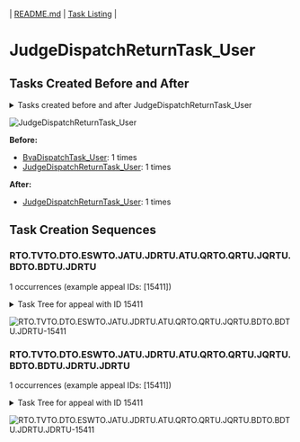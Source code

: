 | [README.md](/README.md) | [Task Listing](tasklist.md) |

# JudgeDispatchReturnTask_User

## Tasks Created Before and After

<details><summary>Tasks created before and after JudgeDispatchReturnTask_User</summary>

```
digraph G {
rankdir="LR";
"JudgeDispatchReturnTask_User" -> "JudgeDispatchReturnTask_User" [label=1]
"BvaDispatchTask_User" -> "JudgeDispatchReturnTask_User" [label=1]
}
```
</details>

![JudgeDispatchReturnTask_User](dot/JudgeDispatchReturnTask_User.dot.png)

**Before:**

   * [BvaDispatchTask_User](BvaDispatchTask_User.md): 1 times
   * [JudgeDispatchReturnTask_User](JudgeDispatchReturnTask_User.md): 1 times

**After:**

   * [JudgeDispatchReturnTask_User](JudgeDispatchReturnTask_User.md): 1 times

## Task Creation Sequences

### RTO.TVTO.DTO.ESWTO.JATU.JDRTU.ATU.QRTO.QRTU.JQRTU.BDTO.BDTU.JDRTU

1 occurrences (example appeal IDs: [15411])

<details><summary>Task Tree for appeal with ID 15411</summary>

```
@startuml
object 0.RootTask_Organization #66c2a5
object 1.TrackVeteranTask_Organization #8da0cb
object 2.DistributionTask_Organization #fc8d62
object 3.EvidenceSubmissionWindowTask_Organization #b3b3b3
object 4.JudgeAssignTask_User #8da0cb
object 5.JudgeDecisionReviewTask_User #66c2a5
object 6.AttorneyTask_User #fc8d62
object 7.QualityReviewTask_Organization #66c2a5
object 8.QualityReviewTask_User #66c2a5
object 9.JudgeQualityReviewTask_User #8da0cb
object 10.BvaDispatchTask_Organization #e5c494
object 11.BvaDispatchTask_User #e5c494
object 12.BvaDispatchTask_User #e5c494
object 13.JudgeDispatchReturnTask_User #fc8d62
object 14.JudgeDispatchReturnTask_User #fc8d62
0.RootTask_Organization -- 1.TrackVeteranTask_Organization
0.RootTask_Organization -- 2.DistributionTask_Organization
2.DistributionTask_Organization -- 3.EvidenceSubmissionWindowTask_Organization
0.RootTask_Organization -- 4.JudgeAssignTask_User
0.RootTask_Organization -- 5.JudgeDecisionReviewTask_User
5.JudgeDecisionReviewTask_User -- 6.AttorneyTask_User
0.RootTask_Organization -- 7.QualityReviewTask_Organization
7.QualityReviewTask_Organization -- 8.QualityReviewTask_User
8.QualityReviewTask_User -- 9.JudgeQualityReviewTask_User
0.RootTask_Organization -- 10.BvaDispatchTask_Organization
10.BvaDispatchTask_Organization -- 11.BvaDispatchTask_User
10.BvaDispatchTask_Organization -- 12.BvaDispatchTask_User
12.BvaDispatchTask_User -- 13.JudgeDispatchReturnTask_User
12.BvaDispatchTask_User -- 14.JudgeDispatchReturnTask_User
@enduml
```
</details>

![RTO.TVTO.DTO.ESWTO.JATU.JDRTU.ATU.QRTO.QRTU.JQRTU.BDTO.BDTU.JDRTU-15411](uml/RTO.TVTO.DTO.ESWTO.JATU.JDRTU.ATU.QRTO.QRTU.JQRTU.BDTO.BDTU.JDRTU-15411.png)

### RTO.TVTO.DTO.ESWTO.JATU.JDRTU.ATU.QRTO.QRTU.JQRTU.BDTO.BDTU.JDRTU.JDRTU

1 occurrences (example appeal IDs: [15411])

<details><summary>Task Tree for appeal with ID 15411</summary>

```
@startuml
object 0.RootTask_Organization #66c2a5
object 1.TrackVeteranTask_Organization #8da0cb
object 2.DistributionTask_Organization #fc8d62
object 3.EvidenceSubmissionWindowTask_Organization #b3b3b3
object 4.JudgeAssignTask_User #8da0cb
object 5.JudgeDecisionReviewTask_User #66c2a5
object 6.AttorneyTask_User #fc8d62
object 7.QualityReviewTask_Organization #66c2a5
object 8.QualityReviewTask_User #66c2a5
object 9.JudgeQualityReviewTask_User #8da0cb
object 10.BvaDispatchTask_Organization #e5c494
object 11.BvaDispatchTask_User #e5c494
object 12.BvaDispatchTask_User #e5c494
object 13.JudgeDispatchReturnTask_User #fc8d62
object 14.JudgeDispatchReturnTask_User #fc8d62
0.RootTask_Organization -- 1.TrackVeteranTask_Organization
0.RootTask_Organization -- 2.DistributionTask_Organization
2.DistributionTask_Organization -- 3.EvidenceSubmissionWindowTask_Organization
0.RootTask_Organization -- 4.JudgeAssignTask_User
0.RootTask_Organization -- 5.JudgeDecisionReviewTask_User
5.JudgeDecisionReviewTask_User -- 6.AttorneyTask_User
0.RootTask_Organization -- 7.QualityReviewTask_Organization
7.QualityReviewTask_Organization -- 8.QualityReviewTask_User
8.QualityReviewTask_User -- 9.JudgeQualityReviewTask_User
0.RootTask_Organization -- 10.BvaDispatchTask_Organization
10.BvaDispatchTask_Organization -- 11.BvaDispatchTask_User
10.BvaDispatchTask_Organization -- 12.BvaDispatchTask_User
12.BvaDispatchTask_User -- 13.JudgeDispatchReturnTask_User
12.BvaDispatchTask_User -- 14.JudgeDispatchReturnTask_User
@enduml
```
</details>

![RTO.TVTO.DTO.ESWTO.JATU.JDRTU.ATU.QRTO.QRTU.JQRTU.BDTO.BDTU.JDRTU.JDRTU-15411](uml/RTO.TVTO.DTO.ESWTO.JATU.JDRTU.ATU.QRTO.QRTU.JQRTU.BDTO.BDTU.JDRTU.JDRTU-15411.png)


